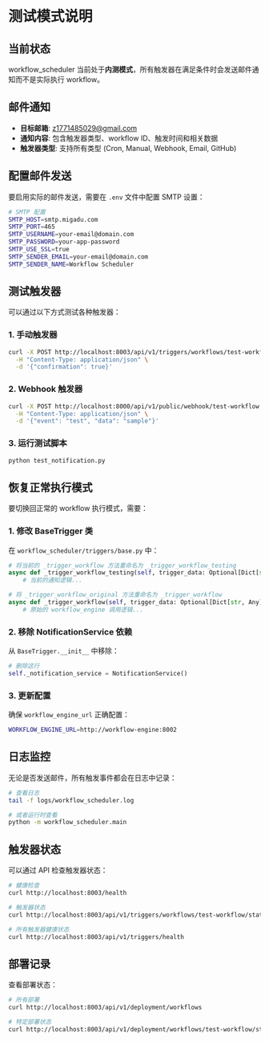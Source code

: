 # 测试模式说明

## 当前状态

workflow_scheduler 当前处于**内测模式**，所有触发器在满足条件时会发送邮件通知而不是实际执行 workflow。

## 邮件通知

- **目标邮箱**: z1771485029@gmail.com
- **通知内容**: 包含触发器类型、workflow ID、触发时间和相关数据
- **触发器类型**: 支持所有类型 (Cron, Manual, Webhook, Email, GitHub)

## 配置邮件发送

要启用实际的邮件发送，需要在 `.env` 文件中配置 SMTP 设置：

```bash
# SMTP 配置
SMTP_HOST=smtp.migadu.com
SMTP_PORT=465
SMTP_USERNAME=your-email@domain.com
SMTP_PASSWORD=your-app-password
SMTP_USE_SSL=true
SMTP_SENDER_EMAIL=your-email@domain.com
SMTP_SENDER_NAME=Workflow Scheduler
```

## 测试触发器

可以通过以下方式测试各种触发器：

### 1. 手动触发器
```bash
curl -X POST http://localhost:8003/api/v1/triggers/workflows/test-workflow/manual \
  -H "Content-Type: application/json" \
  -d '{"confirmation": true}'
```

### 2. Webhook 触发器
```bash
curl -X POST http://localhost:8000/api/v1/public/webhook/test-workflow \
  -H "Content-Type: application/json" \
  -d '{"event": "test", "data": "sample"}'
```

### 3. 运行测试脚本
```bash
python test_notification.py
```

## 恢复正常执行模式

要切换回正常的 workflow 执行模式，需要：

### 1. 修改 BaseTrigger 类

在 `workflow_scheduler/triggers/base.py` 中：

```python
# 将当前的 _trigger_workflow 方法重命名为 _trigger_workflow_testing
async def _trigger_workflow_testing(self, trigger_data: Optional[Dict[str, Any]] = None) -> ExecutionResult:
    # 当前的通知逻辑...

# 将 _trigger_workflow_original 方法重命名为 _trigger_workflow
async def _trigger_workflow(self, trigger_data: Optional[Dict[str, Any]] = None) -> ExecutionResult:
    # 原始的 workflow_engine 调用逻辑...
```

### 2. 移除 NotificationService 依赖

从 `BaseTrigger.__init__` 中移除：
```python
# 删除这行
self._notification_service = NotificationService()
```

### 3. 更新配置

确保 `workflow_engine_url` 正确配置：
```bash
WORKFLOW_ENGINE_URL=http://workflow-engine:8002
```

## 日志监控

无论是否发送邮件，所有触发事件都会在日志中记录：

```bash
# 查看日志
tail -f logs/workflow_scheduler.log

# 或者运行时查看
python -m workflow_scheduler.main
```

## 触发器状态

可以通过 API 检查触发器状态：

```bash
# 健康检查
curl http://localhost:8003/health

# 触发器状态
curl http://localhost:8003/api/v1/triggers/workflows/test-workflow/status

# 所有触发器健康状态
curl http://localhost:8003/api/v1/triggers/health
```

## 部署记录

查看部署状态：

```bash
# 所有部署
curl http://localhost:8003/api/v1/deployment/workflows

# 特定部署状态
curl http://localhost:8003/api/v1/deployment/workflows/test-workflow/status
```
